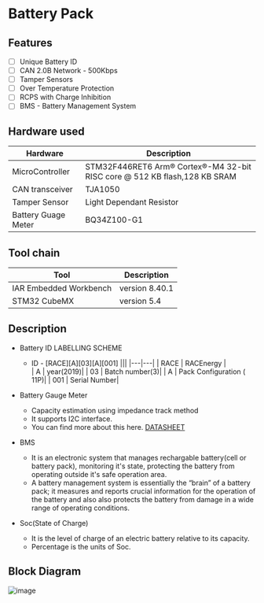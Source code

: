 # Battery Pack

## Features
- [ ] Unique Battery ID
- [ ] CAN 2.0B Network - 500Kbps
- [ ] Tamper Sensors
- [ ] Over Temperature Protection
- [ ] RCPS with Charge Inhibition
- [ ] BMS - Battery Management System

## Hardware used
 |Hardware <?dbfo bgcolor="dark brown"?>             |Description <?dbfo bgcolor="dark brown"?>|
 |---|---|
 |MicroController       | STM32F446RET6 Arm® Cortex®-M4 32-bit RISC core @ 512 KB flash,128 KB SRAM|
 |CAN transceiver       |TJA1050|
 |Tamper Sensor         |Light Dependant Resistor|
 | Battery Guage Meter  |BQ34Z100-G1|
 
## Tool chain
|Tool <?dbfo bgcolor="dark brown"?>|Description <?dbfo bgcolor="dark brown"?>|
|---|---|
|IAR Embedded Workbench|version 8.40.1|
|STM32 CubeMX|version 5.4|

## Description
* Battery ID LABELLING SCHEME
     
     * ID - [RACE][A][03][A][001]
       |||
       |---|---|
       | RACE | RACEnergy   |          
       |  A | year(2019)|
       |  03 | Batch number(3)|
       |  A | Pack Configuration ( 11P)|
       |  001 | Serial Number|
 
* Battery Gauge Meter 
    * Capacity estimation using impedance track method 
    * It supports I2C interface.
    * You can find more about this here. [DATASHEET](http://www.ti.com/lit/ds/symlink/bq34z100-g1.pdf)
    
* BMS 
    * It is an electronic system that manages rechargable battery(cell or battery pack), monitoring it's state, protecting the battery from operating outside it's safe operation area.
    * A battery management system is essentially the “brain” of a battery pack; it measures and reports crucial information for the operation of the battery and also also protects the battery from damage in a wide range of operating conditions. 
    
* Soc(State of Charge) 
    *  It is the level of charge of an electric battery relative to its capacity.
    *  Percentage is the units of Soc.

## Block Diagram
![image](https://github.com/vatsava-rac/Battery_Pack/blob/master/Docs/block%20diagram/battery_blockdiagram_v_1_2.jpg)
